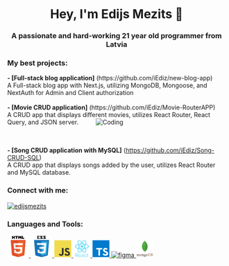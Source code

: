 <h1 align="center">Hey, I'm Edijs Mezits 👋</h1>
<h3 align="center">A passionate and hard-working 21 year old programmer from Latvia</h3>



<h3 align="left">My best projects:</h3>
<b>- [Full-stack blog application]</b> (https://github.com/iEdiz/new-blog-app)
<br>
A Full-stack blog app with Next.js, utilizing MongoDB, Mongoose, and NextAuth for Admin and Client authorization
<br><br>
<b>- [Movie CRUD application]</b> (https://github.com/iEdiz/Movie-RouterAPP)
<br>
A CRUD app that displays different movies, utilizes React Router, React Query, and JSON server.

<img align="right" alt="Coding" width="300" src="https://media4.giphy.com/media/hTerhUjM93SKAG2LcU/200.gif" />

<br><br>
<b>- [Song CRUD application with MySQL]</b> (https://github.com/iEdiz/Song-CRUD-SQL)
<br>
A CRUD app that displays songs added by the user, utilizes React Router and MySQL database.


<h3 align="left">Connect with me:</h3>
<p align="left">
<a href="https://linkedin.com/in/edijsmezits" target="blank"><img align="center" src="https://raw.githubusercontent.com/rahuldkjain/github-profile-readme-generator/master/src/images/icons/Social/linked-in-alt.svg" alt="edijsmezits" height="30" width="40" /></a>
</p>


<h3 align="left">Languages and Tools:</h3>
<p align="left"> <a href="https://www.w3.org/html/" target="_blank" rel="noreferrer"> <img src="https://raw.githubusercontent.com/devicons/devicon/master/icons/html5/html5-original-wordmark.svg" alt="html5" width="50" height="50"/> </a> <a href="https://www.w3schools.com/css/" target="_blank" rel="noreferrer"> <img src="https://raw.githubusercontent.com/devicons/devicon/master/icons/css3/css3-original-wordmark.svg" alt="css3" width="50" height="50"/> </a> <a href="https://developer.mozilla.org/en-US/docs/Web/JavaScript" target="_blank" rel="noreferrer"> <img src="https://raw.githubusercontent.com/devicons/devicon/master/icons/javascript/javascript-original.svg" alt="javascript" width="40" height="40"/> </a> <a href="https://reactjs.org/" target="_blank" rel="noreferrer"> <img src="https://raw.githubusercontent.com/devicons/devicon/master/icons/react/react-original-wordmark.svg" alt="react" width="40" height="40"/> </a> <a href="https://www.typescriptlang.org/" target="_blank" rel="noreferrer"> <img src="https://raw.githubusercontent.com/devicons/devicon/master/icons/typescript/typescript-original.svg" alt="typescript" width="40" height="40" /> </a> <a href="https://www.figma.com/" target="_blank" rel="noreferrer"> <img src="https://www.vectorlogo.zone/logos/figma/figma-icon.svg" alt="figma" width="40" height="40"/> </a>  <a href="https://www.mongodb.com/" target="_blank" rel="noreferrer"> <img src="https://raw.githubusercontent.com/devicons/devicon/master/icons/mongodb/mongodb-original-wordmark.svg" alt="mongodb" width="40" height="40"/> </a> </p>

